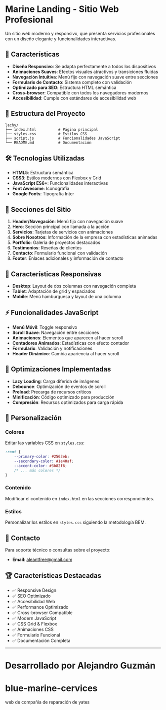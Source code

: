 # Marine Landing - Sitio Web Profesional

Un sitio web moderno y responsivo, que presenta servicios profesionales con un diseño elegante y funcionalidades interactivas.

## 🚀 Características

- **Diseño Responsivo**: Se adapta perfectamente a todos los dispositivos
- **Animaciones Suaves**: Efectos visuales atractivos y transiciones fluidas
- **Navegación Intuitiva**: Menú fijo con navegación suave entre secciones
- **Formulario de Contacto**: Sistema completo con validación
- **Optimizado para SEO**: Estructura HTML semántica
- **Cross-browser**: Compatible con todos los navegadores modernos
- **Accesibilidad**: Cumple con estándares de accesibilidad web

## 📁 Estructura del Proyecto

```
lachy/
├── index.html          # Página principal
├── styles.css          # Estilos CSS
├── script.js           # Funcionalidades JavaScript
└── README.md           # Documentación
```

## 🛠️ Tecnologías Utilizadas

- **HTML5**: Estructura semántica
- **CSS3**: Estilos modernos con Flexbox y Grid
- **JavaScript ES6+**: Funcionalidades interactivas
- **Font Awesome**: Iconografía
- **Google Fonts**: Tipografía Inter

## 🎨 Secciones del Sitio

1. **Header/Navegación**: Menú fijo con navegación suave
2. **Hero**: Sección principal con llamada a la acción
3. **Servicios**: Tarjetas de servicios con animaciones
4. **Sobre Nosotros**: Información de la empresa con estadísticas animadas
5. **Portfolio**: Galería de proyectos destacados
6. **Testimonios**: Reseñas de clientes
7. **Contacto**: Formulario funcional con validación
8. **Footer**: Enlaces adicionales y información de contacto

## 📱 Características Responsivas

- **Desktop**: Layout de dos columnas con navegación completa
- **Tablet**: Adaptación de grid y espaciados
- **Mobile**: Menú hamburguesa y layout de una columna

## ⚡ Funcionalidades JavaScript

- **Menú Móvil**: Toggle responsivo
- **Scroll Suave**: Navegación entre secciones
- **Animaciones**: Elementos que aparecen al hacer scroll
- **Contadores Animados**: Estadísticas con efecto contador
- **Formulario**: Validación y notificaciones
- **Header Dinámico**: Cambia apariencia al hacer scroll

## 🎯 Optimizaciones Implementadas

- **Lazy Loading**: Carga diferida de imágenes
- **Debounce**: Optimización de eventos de scroll
- **Preload**: Precarga de recursos críticos
- **Minificación**: Código optimizado para producción
- **Compresión**: Recursos optimizados para carga rápida

## 🔧 Personalización

### Colores
Editar las variables CSS en `styles.css`:
```css
:root {
    --primary-color: #2563eb;
    --secondary-color: #1e40af;
    --accent-color: #3b82f6;
    /* ... más colores */
}
```

### Contenido
Modificar el contenido en `index.html` en las secciones correspondientes.

### Estilos
Personalizar los estilos en `styles.css` siguiendo la metodología BEM.

## 📧 Contacto

Para soporte técnico o consultas sobre el proyecto:
- **Email**: aleantfree@gmail.com

## 🏆 Características Destacadas

- ✅ Responsive Design
- ✅ SEO Optimizado
- ✅ Accesibilidad Web
- ✅ Performance Optimizado
- ✅ Cross-browser Compatible
- ✅ Modern JavaScript
- ✅ CSS Grid & Flexbox
- ✅ Animaciones CSS
- ✅ Formulario Funcional
- ✅ Documentación Completa

---

**Desarrollado por Alejandro Guzmán**
=======
# blue-marine-cervices
web de compañía de reparación de yates 
